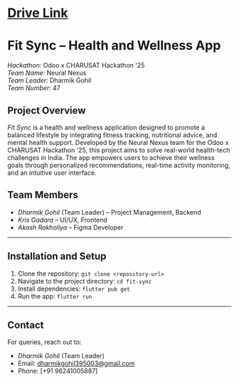 # [Drive Link](https://drive.google.com/file/d/1iYn1Nl_2K9h54e0nw5WIYjv1xf2UK_GH/view?usp=sharing)

# Fit Sync – Health and Wellness App  

*Hackathon:* Odoo x CHARUSAT Hackathon '25  
*Team Name:* Neural Nexus  
*Team Leader:* Dharmik Gohil  
*Team Number:* 47  

## Project Overview  

*Fit Sync* is a health and wellness application designed to promote a balanced lifestyle by integrating fitness tracking, nutritional advice, and mental health support. Developed by the Neural Nexus team for the Odoo x CHARUSAT Hackathon '25, this project aims to solve real-world health-tech challenges in India. The app empowers users to achieve their wellness goals through personalized recommendations, real-time activity monitoring, and an intuitive user interface.  

## Team Members  
- *Dharmik Gohil* (Team Leader) – Project Management, Backend  
- *Kris Gadara* – UI/UX, Frontend  
- *Akash Rakholiya* – Figma Developer  

---  

## Installation and Setup  
1. Clone the repository: `git clone <repository-url>`  
2. Navigate to the project directory: `cd fit-sync`  
3. Install dependencies: `flutter pub get`  
4. Run the app: `flutter run`  

---  

## Contact  
For queries, reach out to:  
- *Dharmik Gohil* (Team Leader)  
- Email: [dharmikgohil395003@gmail.com](mailto:dharmikgohil395003@gmail.com)  
- Phone: [+91 96241005887]  
